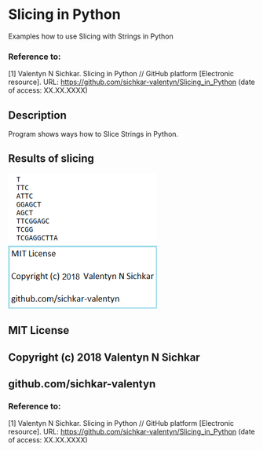 # Slicing in Python
Examples how to use Slicing with Strings in Python

### Reference to:
[1] Valentyn N Sichkar. Slicing in Python // GitHub platform [Electronic resource]. URL: https://github.com/sichkar-valentyn/Slicing_in_Python (date of access: XX.XX.XXXX)

## Description
Program shows ways how to Slice Strings in Python.

## Results of slicing
![Results](images/Slicing_in_Python.png)

## MIT License
## Copyright (c) 2018 Valentyn N Sichkar
## github.com/sichkar-valentyn
### Reference to:
[1] Valentyn N Sichkar. Slicing in Python // GitHub platform [Electronic resource]. URL: https://github.com/sichkar-valentyn/Slicing_in_Python (date of access: XX.XX.XXXX)
